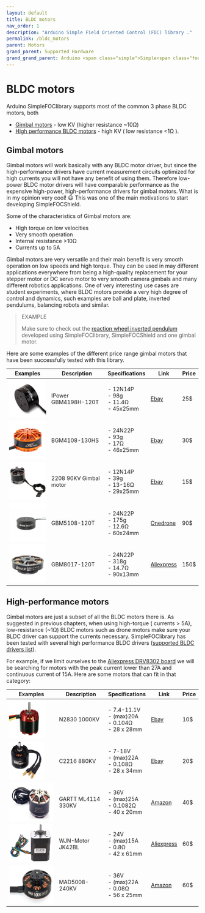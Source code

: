 ```yaml
---
layout: default
title: BLDC motors
nav_order: 1
description: "Arduino Simple Field Oriented Control (FOC) library ."
permalink: /bldc_motors
parent: Motors
grand_parent: Supported Hardware
grand_grand_parent: Arduino <span class="simple">Simple<span class="foc">FOC</span>library</span>
---
```


# BLDC motors 

Arduino <span class="simple">Simple<span class="foc">FOC</span>library</span> supports most of the common 3 phase BLDC motors, both 
- [Gimbal motors](#gimbal-motors) - low KV (higher resistance ~10Ω) 
- [High performance BLDC motors](#high-performance-motors) - high KV ( low resistance <1Ω ). 

## Gimbal motors

Gimbal motors will work basically with any BLDC motor driver, but since the high-performance drivers have current measurement circuits optimized for high currents you will not have any benefit of using them. Therefore low-power BLDC motor drivers will have comparable performance as the expensive high-power, high-performance drivers for gimbal motors. What is in my opinion very cool! 😃 This was one of the main motivations to start developing  <span class="simple">Simple<span class="foc">FOC</span>Shield</span>.

Some of the characteristics of Gimbal motors are:
 - High torque on low velocities
 - Very smooth operation
 - Internal resistance >10Ω
 - Currents up to 5A

Gimbal motors are very versatile and their main benefit is very smooth operation on low speeds and high torque. They can be used in may different applications everywhere from being a high-quality replacement for your stepper motor or DC servo motor to very smooth camera gimbals and many different robotics applications. One of very interesting use cases are student experiments, where BLDC motors provide a very high degree of control and dynamics, such examples are ball and plate,  inverted pendulums, balancing robots and similar. 
<blockquote class="info"> <p class="heading">EXAMPLE</p>Make sure to check out the <a href="simplefoc_pendulum">reaction wheel inverted pendulum <i class="fa fa-external-link"></i></a> developed using <span class="simple">Simple<span class="foc">FOC</span>library</span>, <span class="simple">Simple<span class="foc">FOC</span>Shield</span> and one gimbal motor. </blockquote>

Here are some examples of the different price range gimbal motors that have been successfully tested with this library.

Examples | Description | Specifications | Link | Price 
---- | ---- | ---- | ---- | ----
[<img src="extras/Images/mot.jpg" style="height:100px">](https://www.ebay.com/itm/iPower-Gimbal-Brushless-Motor-GBM4108H-120T-for-5N-7N-GH2-ILDC-Aerial-photo-FPV/254541115855?hash=item3b43d531cf:g:q94AAOSwPcVVo571) | IPower GBM4198H-120T |  - 12N14P <br> - 98g  <br> - 11.4Ω <br> - 45x25mm| [Ebay](https://www.ebay.com/itm/iPower-Gimbal-Brushless-Motor-GBM4108H-120T-for-5N-7N-GH2-ILDC-Aerial-photo-FPV/252025852824?hash=item3aade95398:g:q94AAOSwPcVVo571:rk:2:pf:1&frcectupt=true) | 25$
 [<img src="extras/Images/mot2.jpg" style="height:100px">](https://www.ebay.com/itm/Brushless-Gimbal-Motor-BGM4108-130HS-for-DYS-BLG3SN-DSLR-Camera-Mount-DIY/281372437636?epid=1239081107&hash=item41831aac84:g:K3kAAOSwVFlT20du) | BGM4108-130HS |  - 24N22P <br> - 93g  <br> - 17Ω <br> - 46x25mm| [Ebay](https://www.ebay.com/itm/Brushless-Gimbal-Motor-BGM4108-130HS-for-DYS-BLG3SN-DSLR-Camera-Mount-DIY/281372437636?epid=1239081107&hash=item41831aac84:g:K3kAAOSwVFlT20du) | 30$
 [<img src="extras/Images/mot3.jpg" style="height:100px">](https://www.ebay.com/itm/Alloy-2208-90KV-Gimbal-Brushless-Motor-for-Gopro3-RC-Drone-Camera-100-200g/223195701385?hash=item33f7802089:g:cjUAAOSw1iVbyccJ) | 2208 90KV Gimbal motor |  - 12N14P <br> - 39g  <br> - 13-16Ω <br> - 29x25mm| [Ebay](https://www.ebay.com/itm/Alloy-2208-90KV-Gimbal-Brushless-Motor-for-Gopro3-RC-Drone-Camera-100-200g/223195701385?hash=item33f7802089:g:cjUAAOSw1iVbyccJ) | 15$
 [<img src="extras/Images/bigger.jpg" style="height:100px">](https://www.onedrone.com/store/ipower-gbm5108-120t-gimbal-motor.html) | GBM5108-120T |  - 24N22P <br> - 175g  <br> - 12.6Ω <br> - 60x24mm| [Onedrone](https://www.onedrone.com/store/ipower-gbm5108-120t-gimbal-motor.html) | 90$
 [<img src="extras/Images/big.jpg" style="height:100px">](https://fr.aliexpress.com/item/32483131130.html?spm=a2g0o.productlist.0.0.6ddd749fFd3u9E&algo_pvid=a67f2ec1-5341-4f97-ba3e-720e24f6c4fb&algo_expid=a67f2ec1-5341-4f97-ba3e-720e24f6c4fb-10&btsid=0b0a187915885172220541390e7eed&ws_ab_test=searchweb0_0,searchweb201602_,searchweb201603_) | GBM8017-120T | - 24N22P <br> - 318g  <br> - 14.7Ω <br> - 90x13mm| [Aliexpress](https://fr.aliexpress.com/item/32483131130.html?spm=a2g0o.productlist.0.0.6ddd749fFd3u9E&algo_pvid=a67f2ec1-5341-4f97-ba3e-720e24f6c4fb&algo_expid=a67f2ec1-5341-4f97-ba3e-720e24f6c4fb-10&btsid=0b0a187915885172220541390e7eed&ws_ab_test=searchweb0_0,searchweb201602_,searchweb201603_) | 150$


## High-performance motors
Gimbal motors are just a subset of all the BLDC motors there is. As suggested in previous chapters, when using high-torque ( currents > 5A), low-resistance (~1Ω) BLDC motors such as drone motors make sure your BLDC driver can support the currents necessary. <span class="simple">Simple<span class="foc">FOC</span>library</span> has been tested with several high performance BLDC drivers ([supported BLDC drivers list](drivers)). 

For example, if we limit ourselves to the [Aliexpress DRV8302 board](https://bit.ly/2BZZ5fG) we will be searching for motors with the peak current lower than 27A and continuous current of 15A. Here are some motors that can fit in that category:

Examples | Description | Specifications | Link | Price 
---- | ---- | ---- | ---- | ----
[<img src="extras/Images/n2830.png" style="height:100px">](https://ebay.to/2OTy7tk) | N2830 1000KV |  - 7.4-11.1V <br> - (max)20A  <br> - 0.104Ω <br> - 28 x 28mm| [Ebay](https://ebay.to/2OTy7tk) | 10$
[<img src="extras/Images/c2216.png" style="height:100px">](https://ebay.to/2ZZTT4S) | C2216 880KV |  - 7-18V <br> - (max)22A  <br> - 0.108Ω <br> - 28 x 34mm| [Ebay](https://ebay.to/2ZZTT4S) | 20$
  [<img src="extras/Images/ml4114.png" style="height:100px">](https://amzn.to/3f38b9p) | GARTT ML4114 330KV |  - 36V <br> - (max)25A  <br> - 0.1082Ω <br> - 40 x 20mm| [Amazon](https://amzn.to/3f38b9p) | 40$
 [<img src="extras/Images/jk42.png" style="height:100px">](https://aliexpress.com/item/1005001858931568.html?gatewayAdapt=glo2fra) | WJN-Motor JK42BL |  - 24V <br> - (max)15A  <br> - 0.8Ω <br> - 42 x 61mm| [Aliexpress](https://aliexpress.com/item/1005001858931568.html?gatewayAdapt=glo2fra) | 60$
 [<img src="extras/Images/mad5008.png" style="height:100px">](https://amzn.to/2OWwgE3) | MAD5008-240KV |  - 36V <br> - (max)22A  <br> - 0.08Ω <br> - 56 x 25mm|  [Amazon](https://amzn.to/2OWwgE3) | 60$